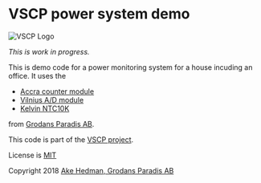 # VSCP power system demo

![VSCP Logo](https://www.vscp.org/images/logo_200.png)

*This is work in progress.*

This is demo code for a power monitoring system for a house incuding an office. It uses the 

  * [Accra counter module](https://www.grodansparadis.com/accra/accra.html) 
  * [Vilnius A/D module](http://www.grodansparadis.com/vilnius/vilnius.html) 
  * [Kelvin NTC10K](http://www.grodansparadis.com/kelvinntc10k/kelvin_ntc10ka.html)
  
from [Grodans Paradis AB](https://www.grodansparadis.com). 

This code is part of the [VSCP project](https://www.vscp.org).


License is [MIT](https://www.google.com/url?sa=t&rct=j&q=&esrc=s&source=web&cd=4&cad=rja&uact=8&ved=2ahUKEwiO2Mv4y_7cAhUFM5oKHSkxA90QFjADegQIBhAB&url=https%3A%2F%2Fopensource.org%2Flicenses%2FMIT&usg=AOvVaw1MsEPekvPKCIceu2jiRDy4)

Copyright 2018 [Ake Hedman, Grodans Paradis AB](akhe@grodansparadis.com)

